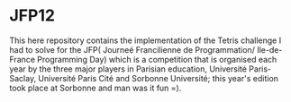 # JFP12
This here repository contains the implementation of the Tetris challenge I had to solve for the JFP( Journeé Francilienne de Programmation/ Ile-de-France Programming Day) which is a competition that is organised each year by the three major players in Parisian education, Université Paris-Saclay, Université Paris Cité and Sorbonne Université; this year's edition took place at Sorbonne and man was it fun =). 
